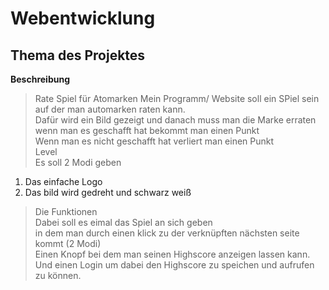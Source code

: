 # Webentwicklung
## Thema des Projektes
**Beschreibung**
>Rate Spiel für Atomarken
Mein Programm/ Website soll ein SPiel sein auf der man automarken raten kann.  
Dafür wird ein Bild gezeigt und danach muss man die Marke erraten wenn man es geschafft hat bekommt man einen Punkt  
Wenn man es nicht geschafft hat verliert man einen Punkt   
>Level  
Es soll 2 Modi geben  
1. Das einfache Logo  
2. Das bild wird gedreht und schwarz weiß  
>Die Funktionen  
Dabei soll es eimal das Spiel an sich geben  
in dem man durch einen klick zu der verknüpften nächsten seite kommt (2 Modi)  
Einen Knopf bei dem man seinen Highscore anzeigen lassen kann.  
Und einen Login um dabei den Highscore zu speichen und aufrufen zu können.  
